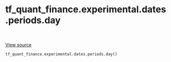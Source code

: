 <!--
This file is generated by a tool. Do not edit directly.
For open-source contributions the docs will be updated automatically.
-->


<div itemscope itemtype="http://developers.google.com/ReferenceObject">
<meta itemprop="name" content="tf_quant_finance.experimental.dates.periods.day" />
<meta itemprop="path" content="Stable" />
</div>

# tf_quant_finance.experimental.dates.periods.day

<!-- Insert buttons and diff -->

<table class="tfo-notebook-buttons tfo-api" align="left">
</table>

<a target="_blank" href="https://github.com/google/tf-quant-finance/blob/master/tf_quant_finance/experimental/dates/periods.py">View source</a>





```python
tf_quant_finance.experimental.dates.periods.day()
```



<!-- Placeholder for "Used in" -->
